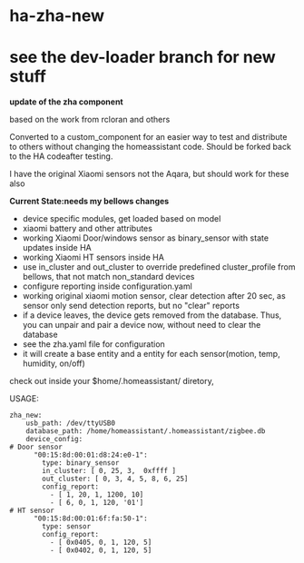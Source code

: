 # ha-zha-new
# see the dev-loader branch for new stuff
**update of the zha component**

based on the work from rcloran and others

Converted to a custom_component for an easier way to test and distribute to others without changing the homeassistant code. Should be forked back to the HA  codeafter testing. 

I have the original Xiaomi sensors not the Aqara, but should work for these also

**Current State:needs my bellows changes** 
- device specific modules, get loaded based on model
- xiaomi battery and other attributes
- working Xiaomi Door/windows sensor as binary_sensor with state updates inside HA
- working Xiaomi HT sensors inside HA
- use in_cluster and out_cluster to override predefined cluster_profile from bellows, that not match non_standard devices
- configure reporting inside configuration.yaml
- working original xiaomi motion sensor, clear detection after 20 sec, as sensor only send detection reports, but no "clear" reports
- if a device leaves, the device gets removed from the database. Thus, you can unpair and pair a device now, without need to clear the database
- see the zha.yaml file for configuration
- it will create a base entity and a entity for each sensor(motion, temp, humidity, on/off)



check out inside your $home/.homeassistant/ diretory, 

USAGE:

```
zha_new:
    usb_path: /dev/ttyUSB0
    database_path: /home/homeassistant/.homeassistant/zigbee.db
    device_config: 
# Door sensor
      "00:15:8d:00:01:d8:24:e0-1":
        type: binary_sensor
        in_cluster: [ 0, 25, 3,  0xffff ]
        out_cluster: [ 0, 3, 4, 5, 8, 6, 25]
        config_report:
          - [ 1, 20, 1, 1200, 10]
          - [ 6, 0, 1, 120, '01']
# HT sensor    
      "00:15:8d:00:01:6f:fa:50-1":
        type: sensor
        config_report:
          - [ 0x0405, 0, 1, 120, 5]
          - [ 0x0402, 0, 1, 120, 5]
```
     
